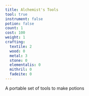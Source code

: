 ```yaml
---
title: Alchemist's Tools
tool: true
instrument: false
potion: false
count: 1
cost: 100
weight: 1
crafting:
  textile: 2
  wood: 0
  metal: 3
  stone: 0
  elementalis: 0
  mithril: 0
  fadeite: 0
---
```


A portable set of tools to make potions
